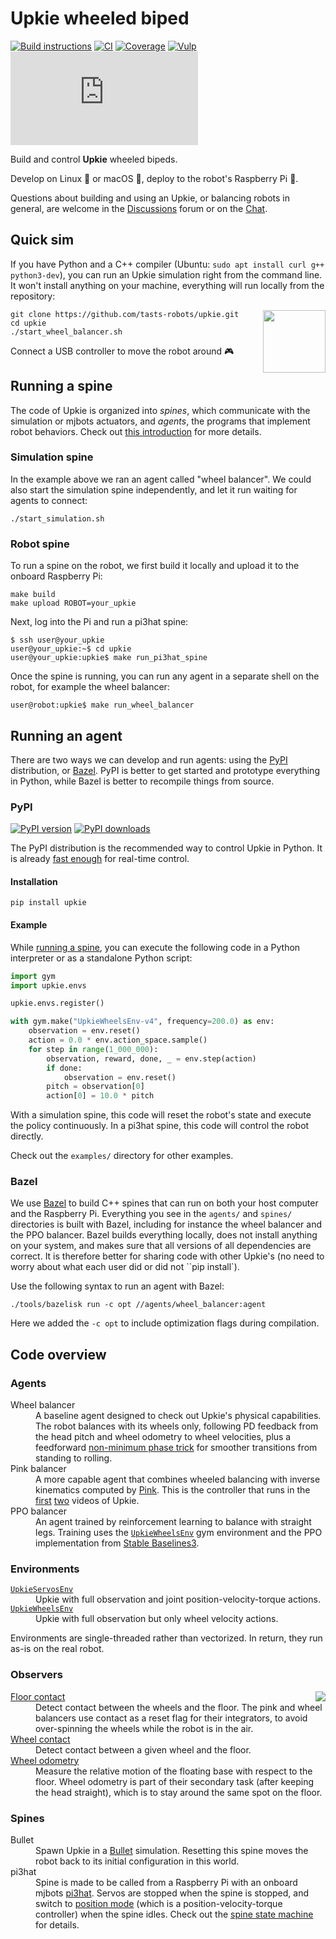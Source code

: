 # Upkie wheeled biped

[![Build instructions](https://img.shields.io/badge/build-instructions-brightgreen?logo=read-the-docs&style=flat)](https://github.com/tasts-robots/upkie/wiki)
[![CI](https://github.com/tasts-robots/upkie/actions/workflows/bazel.yml/badge.svg)](https://github.com/tasts-robots/upkie/actions/workflows/bazel.yml)
[![Coverage](https://coveralls.io/repos/github/tasts-robots/upkie/badge.svg?branch=main)](https://coveralls.io/github/tasts-robots/upkie?branch=main)
[![Vulp](https://img.shields.io/badge/%F0%9F%A6%8A%20vulp-1.2.0-orange)](https://github.com/tasts-robots/vulp)
[![Chat](https://img.shields.io/matrix/tasts-robots:matrix.org?color=4EB899)](https://app.element.io/#/room/#tasts-robots:matrix.org)

Build and control **Upkie** wheeled bipeds.

Develop on Linux 🐧 or macOS 🍏, deploy to the robot's Raspberry Pi 🍓.

Questions about building and using an Upkie, or balancing robots in general, are welcome in the [Discussions](https://github.com/tasts-robots/upkie/discussions) forum or on the [Chat](https://app.element.io/#/room/#tasts-robots:matrix.org).

## Quick sim

If you have Python and a C++ compiler (Ubuntu: ``sudo apt install curl g++ python3-dev``), you can run an Upkie simulation right from the command line. It won't install anything on your machine, everything will run locally from the repository:

<img src="https://user-images.githubusercontent.com/1189580/170496331-e1293dd3-b50c-40ee-9c2e-f75f3096ebd8.png" height="100" align="right" />

```console
git clone https://github.com/tasts-robots/upkie.git
cd upkie
./start_wheel_balancer.sh
```

Connect a USB controller to move the robot around 🎮

## Running a spine

The code of Upkie is organized into *spines*, which communicate with the simulation or mjbots actuators, and *agents*, the programs that implement robot behaviors. Check out [this introduction](https://github.com/tasts-robots/vulp#readme) for more details.

### Simulation spine

In the example above we ran an agent called "wheel balancer". We could also start the simulation spine independently, and let it run waiting for agents to connect:

```console
./start_simulation.sh
```

### Robot spine

To run a spine on the robot, we first build it locally and upload it to the onboard Raspberry Pi:

```console
make build
make upload ROBOT=your_upkie
```

Next, log into the Pi and run a pi3hat spine:

```console
$ ssh user@your_upkie
user@your_upkie:~$ cd upkie
user@your_upkie:upkie$ make run_pi3hat_spine
```

Once the spine is running, you can run any agent in a separate shell on the robot, for example the wheel balancer:

```console
user@robot:upkie$ make run_wheel_balancer
```

## Running an agent

There are two ways we can develop and run agents: using the [PyPI](#pypi) distribution, or [Bazel](#bazel). PyPI is better to get started and prototype everything in Python, while Bazel is better to recompile things from source.

### PyPI

[![PyPI version](https://img.shields.io/pypi/v/upkie)](https://pypi.org/project/upkie/)
[![PyPI downloads](https://pepy.tech/badge/upkie/month)](https://pepy.tech/project/upkie)

The PyPI distribution is the recommended way to control Upkie in Python. It is already [fast enough](https://github.com/tasts-robots/vulp#performance) for real-time control.

#### Installation

```console
pip install upkie
```

#### Example

While [running a spine](#running-a-spine), you can execute the following code in a Python interpreter or as a standalone Python script:

```python
import gym
import upkie.envs

upkie.envs.register()

with gym.make("UpkieWheelsEnv-v4", frequency=200.0) as env:
    observation = env.reset()
    action = 0.0 * env.action_space.sample()
    for step in range(1_000_000):
        observation, reward, done, _ = env.step(action)
        if done:
            observation = env.reset()
        pitch = observation[0]
        action[0] = 10.0 * pitch
```

With a simulation spine, this code will reset the robot's state and execute the policy continuously. In a pi3hat spine, this code will control the robot directly.

Check out the ``examples/`` directory for other examples.

### Bazel

We use [Bazel](https://bazel.build/) to build C++ spines that can run on both your host computer and the Raspberry Pi. Everything you see in the ``agents/`` and ``spines/`` directories is built with Bazel, including for instance the wheel balancer and the PPO balancer. Bazel builds everything locally, does not install anything on your system, and makes sure that all versions of all dependencies are correct. It is therefore better for sharing code with other Upkie's (no need to worry about what each user did or did not ``pip install`).

Use the following syntax to run an agent with Bazel:

```console
./tools/bazelisk run -c opt //agents/wheel_balancer:agent
```

Here we added the ``-c opt`` to include optimization flags during compilation.

## Code overview

### Agents

<dl>
  <dt>Wheel balancer</dt>
  <dd>A baseline agent designed to check out Upkie's physical capabilities. The robot balances with its wheels only, following PD feedback from the head pitch and wheel odometry to wheel velocities, plus a feedforward <a href="https://github.com/tasts-robots/upkie/blob/662d76180e03a855e8810d60eeb5b229c95b68fb/agents/wheel_balancer/wheel_balancer.py#L378-L400">non-minimum phase trick</a> for smoother transitions from standing to rolling.</dd>

  <dt>Pink balancer</dt>
  <dd>A more capable agent that combines wheeled balancing with inverse kinematics computed by <a href="https://github.com/tasts-robots/pink">Pink</a>. This is the controller that runs in the <a href="https://www.youtube.com/shorts/8b36XcCgh7s">first</a> <a href="https://www.youtube.com/watch?v=NO_TkHGS0wQ">two</a> videos of Upkie.</dd>

  <dt>PPO balancer</dt>
  <dd>An agent trained by reinforcement learning to balance with straight legs. Training uses the <code><a href="https://tasts-robots.org/doc/upkie/classenvs_1_1upkie__wheels__env_1_1UpkieWheelsEnv.html#details">UpkieWheelsEnv</a></code> gym environment and the PPO implementation from <a href="https://github.com/DLR-RM/stable-baselines3/">Stable Baselines3</a>.</dd>
</dl>

### Environments

<dl>
  <dt><code><a href="https://tasts-robots.org/doc/upkie/classenvs_1_1upkie__servos__env_1_1UpkieServosEnv.html#details">UpkieServosEnv</a></code></dt>
  <dd>Upkie with full observation and joint position-velocity-torque actions.</dd>
  <dt><code><a href="https://tasts-robots.org/doc/upkie/classenvs_1_1upkie__wheels__env_1_1UpkieWheelsEnv.html#details">UpkieWheelsEnv</a></code></dt>
  <dd>Upkie with full observation but only wheel velocity actions.</dd>
</dl>

Environments are single-threaded rather than vectorized. In return, they run as-is on the real robot.

### Observers

<img src="https://tasts-robots.org/doc/upkie/observers.png" align="right">

<dl>
  <dt><a href="https://tasts-robots.org/doc/upkie/classupkie__locomotion_1_1observers_1_1FloorContact.html#details">Floor contact</a></dt>
  <dd>Detect contact between the wheels and the floor. The pink and wheel balancers use contact as a reset flag for their integrators, to avoid over-spinning the wheels while the robot is in the air.</dd>

  <dt><a href="https://tasts-robots.org/doc/upkie/classupkie__locomotion_1_1observers_1_1WheelContact.html#details">Wheel contact</a></dt>
  <dd>Detect contact between a given wheel and the floor.</dd>

  <dt><a href="https://tasts-robots.org/doc/upkie/classupkie__locomotion_1_1observers_1_1WheelOdometry.html#details">Wheel odometry</a></dt>
  <dd>Measure the relative motion of the floating base with respect to the floor. Wheel odometry is part of their secondary task (after keeping the head straight), which is to stay around the same spot on the floor.</dd>
</dl>

### Spines

<dl>
  <dt>Bullet</dt>
  <dd>Spawn Upkie in a <a href="http://bulletphysics.org/">Bullet</a> simulation. Resetting this spine moves the robot back to its initial configuration in this world.</dd>
  <dt>pi3hat</dt>
  <dd>Spine is made to be called from a Raspberry Pi with an onboard mjbots <a href="https://mjbots.com/products/mjbots-pi3hat-r4-4b">pi3hat</a>. Servos are stopped when the spine is stopped, and switch to <a href="https://github.com/mjbots/moteus/blob/main/docs/reference.md#theory-of-operation">position mode</a> (which is a position-velocity-torque controller) when the spine idles. Check out the <a href="https://tasts-robots.org/doc/vulp/classvulp_1_1spine_1_1StateMachine.html#details">spine state machine</a> for details.</dd>
</dl>
